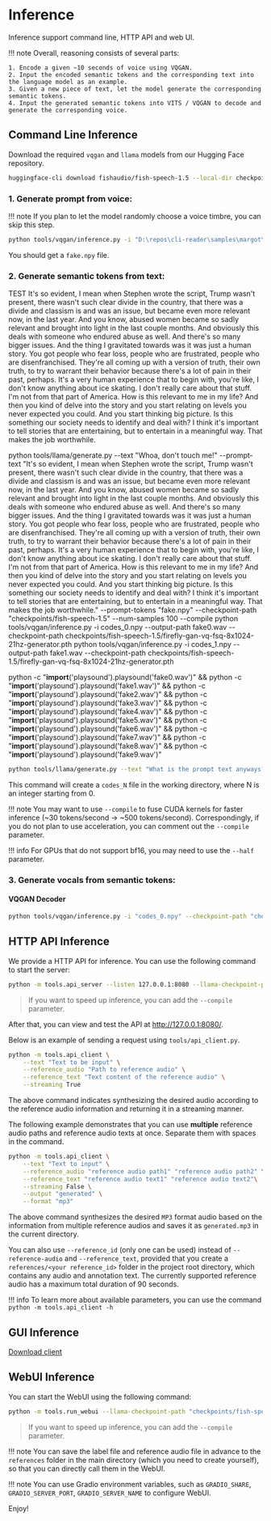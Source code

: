 # Inference

Inference support command line, HTTP API and web UI.

!!! note
    Overall, reasoning consists of several parts:

    1. Encode a given ~10 seconds of voice using VQGAN.
    2. Input the encoded semantic tokens and the corresponding text into the language model as an example.
    3. Given a new piece of text, let the model generate the corresponding semantic tokens.
    4. Input the generated semantic tokens into VITS / VQGAN to decode and generate the corresponding voice.

## Command Line Inference

Download the required `vqgan` and `llama` models from our Hugging Face repository.

```bash
huggingface-cli download fishaudio/fish-speech-1.5 --local-dir checkpoints/fish-speech-1.5
```

### 1. Generate prompt from voice:

!!! note
    If you plan to let the model randomly choose a voice timbre, you can skip this step.

```bash
python tools/vqgan/inference.py -i "D:\repos\cli-reader\samples\margot\(very good) serious - 6abfc430b14f4f6a9d6a74b6c7c84622\serious_77s.mp3" --checkpoint-path "checkpoints/fish-speech-1.5/firefly-gan-vq-fsq-8x1024-21hz-generator.pth"
```

You should get a `fake.npy` file.

### 2. Generate semantic tokens from text:

TEST
It's so evident, I mean when Stephen wrote the script, Trump wasn't present, there wasn't such clear divide in the country, that there was a divide and classism is and was an issue, but became even more relevant now, in the last year. And you know, abused women became so sadly relevant and brought into light in the last couple months. And obviously this deals with someone who endured abuse as well. And there's so many bigger issues. And the thing I gravitated towards was it was just a human story. You got people who fear loss, people who are frustrated, people who are disenfranchised. They're all coming up with a version of truth, their own truth, to try to warrant their behavior because there's a lot of pain in their past, perhaps. It's a very human experience that to begin with, you're like, I don't know anything about ice skating. I don't really care about that stuff. I'm not from that part of America. How is this relevant to me in my life? And then you kind of delve into the story and you start relating on levels you never expected you could. And you start thinking big picture. Is this something our society needs to identify and deal with? I think it's important to tell stories that are entertaining, but to entertain in a meaningful way. That makes the job worthwhile. 

python tools/llama/generate.py --text "Whoa, don't touch me!" --prompt-text "It's so evident, I mean when Stephen wrote the script, Trump wasn't present, there wasn't such clear divide in the country, that there was a divide and classism is and was an issue, but became even more relevant now, in the last year. And you know, abused women became so sadly relevant and brought into light in the last couple months. And obviously this deals with someone who endured abuse as well. And there's so many bigger issues. And the thing I gravitated towards was it was just a human story. You got people who fear loss, people who are frustrated, people who are disenfranchised. They're all coming up with a version of truth, their own truth, to try to warrant their behavior because there's a lot of pain in their past, perhaps. It's a very human experience that to begin with, you're like, I don't know anything about ice skating. I don't really care about that stuff. I'm not from that part of America. How is this relevant to me in my life? And then you kind of delve into the story and you start relating on levels you never expected you could. And you start thinking big picture. Is this something our society needs to identify and deal with? I think it's important to tell stories that are entertaining, but to entertain in a meaningful way. That makes the job worthwhile." --prompt-tokens "fake.npy" --checkpoint-path "checkpoints/fish-speech-1.5" --num-samples 100 --compile
python tools/vqgan/inference.py -i codes_0.npy --output-path fake0.wav --checkpoint-path checkpoints/fish-speech-1.5/firefly-gan-vq-fsq-8x1024-21hz-generator.pth
python tools/vqgan/inference.py -i codes_1.npy --output-path fake1.wav --checkpoint-path checkpoints/fish-speech-1.5/firefly-gan-vq-fsq-8x1024-21hz-generator.pth


python -c "__import__('playsound').playsound('fake0.wav')" && python -c "__import__('playsound').playsound('fake1.wav')" && python -c "__import__('playsound').playsound('fake2.wav')" && python -c "__import__('playsound').playsound('fake3.wav')" && python -c "__import__('playsound').playsound('fake4.wav')" && python -c "__import__('playsound').playsound('fake5.wav')" && python -c "__import__('playsound').playsound('fake6.wav')" && python -c "__import__('playsound').playsound('fake7.wav')" && python -c "__import__('playsound').playsound('fake8.wav')" && python -c "__import__('playsound').playsound('fake9.wav')"

```bash
python tools/llama/generate.py --text "What is the prompt text anyways?" --prompt-text "" --prompt-tokens "fake.npy" --checkpoint-path "checkpoints/fish-speech-1.5" --num-samples 1 --compile
```

This command will create a `codes_N` file in the working directory, where N is an integer starting from 0.

!!! note
    You may want to use `--compile` to fuse CUDA kernels for faster inference (~30 tokens/second -> ~500 tokens/second).
    Correspondingly, if you do not plan to use acceleration, you can comment out the `--compile` parameter.

!!! info
    For GPUs that do not support bf16, you may need to use the `--half` parameter.

### 3. Generate vocals from semantic tokens:

#### VQGAN Decoder

```bash
python tools/vqgan/inference.py -i "codes_0.npy" --checkpoint-path "checkpoints/fish-speech-1.5/firefly-gan-vq-fsq-8x1024-21hz-generator.pth"
```

## HTTP API Inference

We provide a HTTP API for inference. You can use the following command to start the server:

```bash
python -m tools.api_server --listen 127.0.0.1:8080 --llama-checkpoint-path "checkpoints/fish-speech-1.5" --decoder-checkpoint-path "checkpoints/fish-speech-1.5/firefly-gan-vq-fsq-8x1024-21hz-generator.pth" --decoder-config-name firefly_gan_vq
```

> If you want to speed up inference, you can add the `--compile` parameter.

After that, you can view and test the API at http://127.0.0.1:8080/.

Below is an example of sending a request using `tools/api_client.py`.

```bash
python -m tools.api_client \
    --text "Text to be input" \
    --reference_audio "Path to reference audio" \
    --reference_text "Text content of the reference audio" \
    --streaming True
```

The above command indicates synthesizing the desired audio according to the reference audio information and returning it in a streaming manner.

The following example demonstrates that you can use **multiple** reference audio paths and reference audio texts at once. Separate them with spaces in the command.

```bash
python -m tools.api_client \
    --text "Text to input" \
    --reference_audio "reference audio path1" "reference audio path2" \
    --reference_text "reference audio text1" "reference audio text2"\
    --streaming False \
    --output "generated" \
    --format "mp3"
```

The above command synthesizes the desired `MP3` format audio based on the information from multiple reference audios and saves it as `generated.mp3` in the current directory.

You can also use `--reference_id` (only one can be used) instead of `--reference-audio` and `--reference_text`, provided that you create a `references/<your reference_id>` folder in the project root directory, which contains any audio and annotation text. 
The currently supported reference audio has a maximum total duration of 90 seconds.


!!! info 
    To learn more about available parameters, you can use the command `python -m tools.api_client -h`

## GUI Inference 
[Download client](https://github.com/AnyaCoder/fish-speech-gui/releases)

## WebUI Inference

You can start the WebUI using the following command:

```bash
python -m tools.run_webui --llama-checkpoint-path "checkpoints/fish-speech-1.5" --decoder-checkpoint-path "checkpoints/fish-speech-1.5/firefly-gan-vq-fsq-8x1024-21hz-generator.pth" --decoder-config-name firefly_gan_vq
```
> If you want to speed up inference, you can add the `--compile` parameter.

!!! note
    You can save the label file and reference audio file in advance to the `references` folder in the main directory (which you need to create yourself), so that you can directly call them in the WebUI.

!!! note
    You can use Gradio environment variables, such as `GRADIO_SHARE`, `GRADIO_SERVER_PORT`, `GRADIO_SERVER_NAME` to configure WebUI.

Enjoy!
